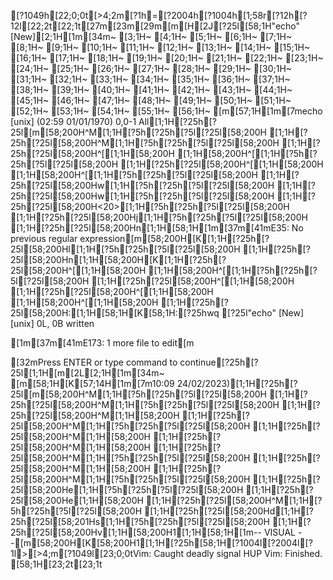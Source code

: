 [?1049h[22;0;0t[>4;2m[?1h=[?2004h[?1004h[1;58r[?12h[?12l[22;2t[22;1t[27m[23m[29m[m[H[2J[?25l[58;1H"echo" [New][2;1H[1m[34m~                                                                                                                                                                                                                 [3;1H~                                                                                                                                                                                                                 [4;1H~                                                                                                                                                                                                                 [5;1H~                                                                                                                                                                                                                 [6;1H~                                                                                                                                                                                                                 [7;1H~                                                                                                                                                                                                                 [8;1H~                                                                                                                                                                                                                 [9;1H~                                                                                                                                                                                                                 [10;1H~                                                                                                                                                                                                                 [11;1H~                                                                                                                                                                                                                 [12;1H~                                                                                                                                                                                                                 [13;1H~                                                                                                                                                                                                                 [14;1H~                                                                                                                                                                                                                 [15;1H~                                                                                                                                                                                                                 [16;1H~                                                                                                                                                                                                                 [17;1H~                                                                                                                                                                                                                 [18;1H~                                                                                                                                                                                                                 [19;1H~                                                                                                                                                                                                                 [20;1H~                                                                                                                                                                                                                 [21;1H~                                                                                                                                                                                                                 [22;1H~                                                                                                                                                                                                                 [23;1H~                                                                                                                                                                                                                 [24;1H~                                                                                                                                                                                                                 [25;1H~                                                                                                                                                                                                                 [26;1H~                                                                                                                                                                                                                 [27;1H~                                                                                                                                                                                                                 [28;1H~                                                                                                                                                                                                                 [29;1H~                                                                                                                                                                                                                 [30;1H~                                                                                                                                                                                                                 [31;1H~                                                                                                                                                                                                                 [32;1H~                                                                                                                                                                                                                 [33;1H~                                                                                                                                                                                                                 [34;1H~                                                                                                                                                                                                                 [35;1H~                                                                                                                                                                                                                 [36;1H~                                                                                                                                                                                                                 [37;1H~                                                                                                                                                                                                                 [38;1H~                                                                                                                                                                                                                 [39;1H~                                                                                                                                                                                                                 [40;1H~                                                                                                                                                                                                                 [41;1H~                                                                                                                                                                                                                 [42;1H~                                                                                                                                                                                                                 [43;1H~                                                                                                                                                                                                                 [44;1H~                                                                                                                                                                                                                 [45;1H~                                                                                                                                                                                                                 [46;1H~                                                                                                                                                                                                                 [47;1H~                                                                                                                                                                                                                 [48;1H~                                                                                                                                                                                                                 [49;1H~                                                                                                                                                                                                                 [50;1H~                                                                                                                                                                                                                 [51;1H~                                                                                                                                                                                                                 [52;1H~                                                                                                                                                                                                                 [53;1H~                                                                                                                                                                                                                 [54;1H~                                                                                                                                                                                                                 [55;1H~                                                                                                                                                                                                                 [56;1H~                                                                                                                                                                                                                 [m[57;1H[1m[7mecho [unix] (02:59 01/01/1970)                                                                                                                                                                           0,0-1 All[1;1H[?25h[?25l[m[58;200H^M[1;1H[?5h[?25h[?5l[?25l[58;200H  [1;1H[?25h[?25l[58;200H^M[1;1H[?5h[?25h[?5l[?25l[58;200H  [1;1H[?25h[?25l[58;200H^[[1;1H[58;200H  [1;1H[58;200H^[[1;1H[?5h[?25h[?5l[?25l[58;200H  [1;1H[?25h[?25l[58;200H^[[1;1H[58;200H  [1;1H[58;200H^[[1;1H[?5h[?25h[?5l[?25l[58;200H  [1;1H[?25h[?25l[58;200Hw[1;1H[?5h[?25h[?5l[?25l[58;200H [1;1H[?25h[?25l[58;200Hw[1;1H[?5h[?25h[?5l[?25l[58;200H [1;1H[?25h[?25l[58;200H<20>[1;1H[?5h[?25h[?5l[?25l[58;200H    [1;1H[?25h[?25l[58;200Hj[1;1H[?5h[?25h[?5l[?25l[58;200H [1;1H[?25h[?25l[58;200Hn[1;1H[58;1H[1m[37m[41mE35: No previous regular expression[m[58;200H[K[1;1H[?25h[?25l[58;200Hl[1;1H[?5h[?25h[?5l[?25l[58;200H [1;1H[?25h[?25l[58;200Hn[1;1H[58;200H[K[1;1H[?25h[?25l[58;200H^[[1;1H[58;200H  [1;1H[58;200H^[[1;1H[?5h[?25h[?5l[?25l[58;200H  [1;1H[?25h[?25l[58;200H^[[1;1H[58;200H  [1;1H[?25h[?25l[58;200H^[[1;1H[58;200H  [1;1H[58;200H^[[1;1H[58;200H  [1;1H[?25h[?25l[58;200H:[1;1H[58;1H[K[58;1H:[?25hwq[?25l"echo" [New][unix] 0L, 0B written
[1m[37m[41mE173: 1 more file to edit[m
[32mPress ENTER or type command to continue[?25h[?25l[1;1H[m[2L[2;1H[1m[34m~                                                                                                                                                                                                                 [m[58;1H[K[57;14H[1m[7m10:09 24/02/2023)[1;1H[?25h[?25l[m[58;200H^M[1;1H[?5h[?25h[?5l[?25l[58;200H  [1;1H[?25h[?25l[58;200H^M[1;1H[?5h[?25h[?5l[?25l[58;200H  [1;1H[?25h[?25l[58;200H^M[1;1H[58;200H  [1;1H[?25h[?25l[58;200H^M[1;1H[?5h[?25h[?5l[?25l[58;200H  [1;1H[?25h[?25l[58;200H^M[1;1H[58;200H  [1;1H[?25h[?25l[58;200H^M[1;1H[58;200H  [1;1H[?25h[?25l[58;200H^M[1;1H[?5h[?25h[?5l[?25l[58;200H  [1;1H[?25h[?25l[58;200H^M[1;1H[58;200H  [1;1H[?25h[?25l[58;200H^M[1;1H[?5h[?25h[?5l[?25l[58;200H  [1;1H[?25h[?25l[58;200He[1;1H[?5h[?25h[?5l[?25l[58;200H [1;1H[?25h[?25l[58;200He[1;1H[58;200H [1;1H[?25h[?25l[58;200H^M[1;1H[?5h[?25h[?5l[?25l[58;200H  [1;1H[?25h[?25l[58;200Hd[1;1H[?25h[?25l[58;201Hs[1;1H[?5h[?25h[?5l[?25l[58;200H  [1;1H[?25h[?25l[58;200Hv[1;1H[58;200H1[1;1H[58;1H[1m-- VISUAL --[m[58;200H[K[58;200H1[1;1H[?25h[58;1H[?1004l[?2004l[?1l>[>4;m[?1049l[23;0;0tVim: Caught deadly signal HUP
Vim: Finished.
[58;1H[23;2t[23;1t